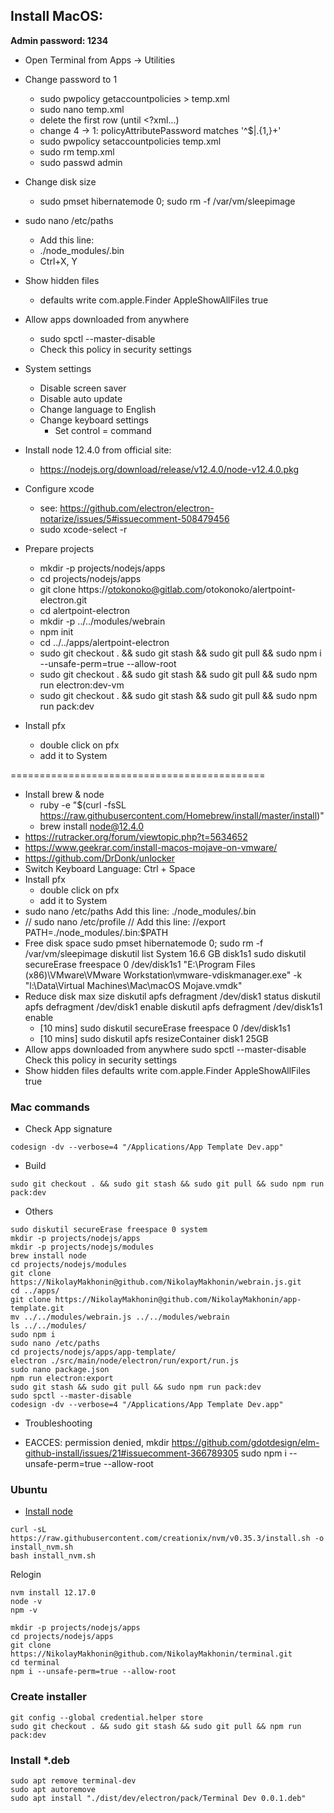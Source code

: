 ## Install MacOS:
**Admin password: 1234**

* Open Terminal from Apps -> Utilities
* Change password to 1
    * sudo pwpolicy getaccountpolicies > temp.xml
    * sudo nano temp.xml
    * delete the first row (until <?xml...)
    * change 4 -> 1: <string>policyAttributePassword matches '^$|.{1,}+'</string>
    * sudo pwpolicy setaccountpolicies temp.xml
    * sudo rm temp.xml
    * sudo passwd admin
* Change disk size
    * sudo pmset hibernatemode 0; sudo rm -f /var/vm/sleepimage
* sudo nano /etc/paths
    * Add this line:
    * ./node_modules/.bin
    * Ctrl+X, Y
* Show hidden files
    * defaults write com.apple.Finder AppleShowAllFiles true
* Allow apps downloaded from anywhere
    * sudo spctl --master-disable
    * Check this policy in security settings
* System settings
    * Disable screen saver
    * Disable auto update
    * Change language to English
    * Change keyboard settings
        * Set control = command
* Install node 12.4.0 from official site:
    * https://nodejs.org/download/release/v12.4.0/node-v12.4.0.pkg
* Configure xcode
    * see: https://github.com/electron/electron-notarize/issues/5#issuecomment-508479456
    * sudo xcode-select -r
        
* Prepare projects 
    * mkdir -p projects/nodejs/apps
    * cd projects/nodejs/apps
    * git clone https://otokonoko@gitlab.com/otokonoko/alertpoint-electron.git
    * cd alertpoint-electron
    * mkdir -p ../../modules/webrain
    * npm init
    * cd ../../apps/alertpoint-electron
    * sudo git checkout . && sudo git stash && sudo git pull && sudo npm i --unsafe-perm=true --allow-root
    * sudo git checkout . && sudo git stash && sudo git pull && sudo npm run electron:dev-vm
    * sudo git checkout . && sudo git stash && sudo git pull && sudo npm run pack:dev
* Install pfx
    * double click on pfx
    * add it to System

============================================

* Install brew & node
    * ruby -e "$(curl -fsSL https://raw.githubusercontent.com/Homebrew/install/master/install)"
    * brew install node@12.4.0
* https://rutracker.org/forum/viewtopic.php?t=5634652
* https://www.geekrar.com/install-macos-mojave-on-vmware/
* https://github.com/DrDonk/unlocker
* Switch Keyboard Language: Ctrl + Space
* Install pfx
    * double click on pfx
    * add it to System
* sudo nano /etc/paths
    Add this line:
    ./node_modules/.bin
* // sudo nano /etc/profile
    // Add this line:
    //export PATH=./node_modules/.bin:$PATH
* Free disk space
    sudo pmset hibernatemode 0; sudo rm -f /var/vm/sleepimage
    diskutil list
    System                  16.6 GB    disk1s1
    sudo diskutil secureErase freespace 0 /dev/disk1s1
    "E:\Program Files (x86)\VMware\VMware Workstation\vmware-vdiskmanager.exe" -k "l:\Data\Virtual Machines\Mac\macOS Mojave.vmdk"
* Reduce disk max size
	diskutil apfs defragment /dev/disk1 status
	diskutil apfs defragment /dev/disk1 enable
	diskutil apfs defragment /dev/disk1s1 enable
    * [10 mins] sudo diskutil secureErase freespace 0 /dev/disk1s1
    * [10 mins] sudo diskutil apfs resizeContainer disk1 25GB
* Allow apps downloaded from anywhere
    sudo spctl --master-disable
    Check this policy in security settings
* Show hidden files
    defaults write com.apple.Finder AppleShowAllFiles true

### Mac commands

* Check App signature
```
codesign -dv --verbose=4 "/Applications/App Template Dev.app"
```
* Build
```
sudo git checkout . && sudo git stash && sudo git pull && sudo npm run pack:dev
```
* Others
```
sudo diskutil secureErase freespace 0 system
mkdir -p projects/nodejs/apps
mkdir -p projects/nodejs/modules
brew install node
cd projects/nodejs/modules
git clone https://NikolayMakhonin@github.com/NikolayMakhonin/webrain.js.git
cd ../apps/
git clone https://NikolayMakhonin@github.com/NikolayMakhonin/app-template.git
mv ../../modules/webrain.js ../../modules/webrain
ls ../../modules/
sudo npm i
sudo nano /etc/paths
cd projects/nodejs/apps/app-template/
electron ./src/main/node/electron/run/export/run.js
sudo nano package.json
npm run electron:export
sudo git stash && sudo git pull && sudo npm run pack:dev
sudo spctl --master-disable
codesign -dv --verbose=4 "/Applications/App Template Dev.app"
```
* Troubleshooting

* EACCES: permission denied, mkdir
https://github.com/gdotdesign/elm-github-install/issues/21#issuecomment-366789305
sudo npm i --unsafe-perm=true --allow-root

### Ubuntu

* [Install node](https://www.digitalocean.com/community/tutorials/how-to-install-node-js-on-ubuntu-18-04)
```
curl -sL https://raw.githubusercontent.com/creationix/nvm/v0.35.3/install.sh -o install_nvm.sh
bash install_nvm.sh
```
Relogin
```
nvm install 12.17.0
node -v
npm -v
```
```
mkdir -p projects/nodejs/apps
cd projects/nodejs/apps
git clone https://NikolayMakhonin@github.com/NikolayMakhonin/terminal.git 
cd terminal
npm i --unsafe-perm=true --allow-root
```

### Create installer
```
git config --global credential.helper store
sudo git checkout . && sudo git stash && sudo git pull && npm run pack:dev
```

### Install *.deb

```
sudo apt remove terminal-dev
sudo apt autoremove
sudo apt install "./dist/dev/electron/pack/Terminal Dev 0.0.1.deb"

```
